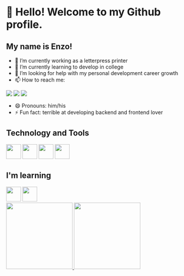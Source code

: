 # 👋 Hello! Welcome to my Github profile.
## My name is Enzo!

- 🔭 I’m currently working as a letterpress printer
- 🌱 I’m currently learning to develop in college
- 🤔 I’m looking for help with my personal development career growth
- 📫 How to reach me:
<div>
<a href="https://instagram.com/enzospelegrini/" target="_blank"><img src="https://img.shields.io/badge/-Instagram-%23E4405F?style=for-the-badge&logo=instagram&logoColor=white" target="_blank"></a>
<a href = "mailto:e.pelegrini@aluno.ifsp.edu.br"><img src="https://img.shields.io/badge/Gmail-D14836?style=for-the-badge&logo=gmail&logoColor=white" target="_blank"></a>
<a href="https://www.linkedin.com/in/enzo-pelegrini-26b20a206/" target="_blank"><img src="https://img.shields.io/badge/-LinkedIn-%230077B5?style=for-the-badge&logo=linkedin&logoColor=white" target="_blank"></a>   
</div>

- 😄 Pronouns: him/his
- ⚡ Fun fact: terrible at developing backend and frontend lover



## Technology and Tools
<img src="https://cdn.jsdelivr.net/gh/devicons/devicon/icons/css3/css3-original-wordmark.svg" width="40" height="40"/>
<img src="https://cdn.jsdelivr.net/gh/devicons/devicon/icons/html5/html5-original-wordmark.svg" width="40" height="40" />
<img src="https://cdn.jsdelivr.net/gh/devicons/devicon/icons/illustrator/illustrator-line.svg" width="40" height="40" />
<img src="https://cdn.jsdelivr.net/gh/devicons/devicon/icons/photoshop/photoshop-line.svg" width="40" height="40" />

## I'm learning
<img src="https://cdn.jsdelivr.net/gh/devicons/devicon/icons/c/c-original.svg" width="40" height="40" />
<img src="https://cdn.jsdelivr.net/gh/devicons/devicon/icons/c/c-original.svg" width="40" height="40" />

<div>
<a href="https://github.com/epelegrini">
<img height="180em" src="https://github-readme-stats.vercel.app/api/top-langs/?username=epelegrini&layout=compact&langs_count=7&theme=dracula"/>
<img height="180em" src="https://github-readme-stats.vercel.app/api?username=epelegrini&show_icons=true&theme=dracula&include_all_commits=true&count_private=true"/>
</div>
          

          
          
          
          
